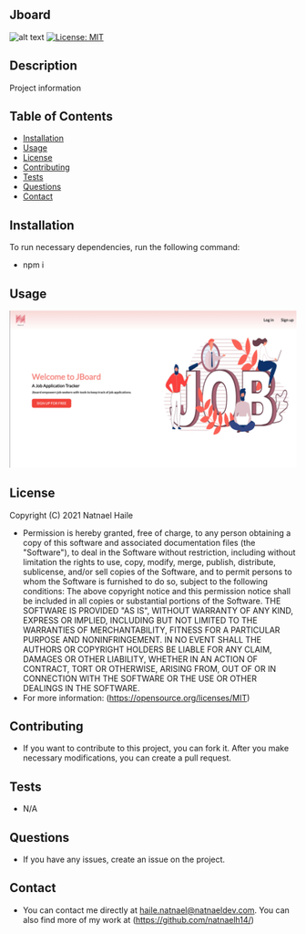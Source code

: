 
## Jboard
![alt text](https://img.shields.io/github/last-commit/natnael14/-portfolio-website)
[![License: MIT](https://img.shields.io/badge/License-MIT-yellow.svg)](https://opensource.org/licenses/MIT)
## Description
Project information
## Table of Contents
* [Installation](#Installation)
* [Usage](#Usage)
* [License](#License)
* [Contributing](#Contribution)
* [Tests](#Tests)
* [Questions](#Questions)
* [Contact](#Contact)
## Installation

To run necessary dependencies, run the following command:

* npm i
## Usage
![alt text](/img/screenshot-01.png)
## License
Copyright (C) 2021 Natnael Haile

* Permission is hereby granted, free of charge, to any person obtaining a copy of this software and associated documentation files (the "Software"), to deal in the Software without restriction, including without limitation the rights to use, copy, modify, merge, publish, distribute, sublicense, and/or sell copies of the Software, and to permit persons to whom the Software is furnished to do so, subject to the following conditions:
      The above copyright notice and this permission notice shall be included in all copies or substantial portions of the Software.
      THE SOFTWARE IS PROVIDED "AS IS", WITHOUT WARRANTY OF ANY KIND, EXPRESS OR IMPLIED, INCLUDING BUT NOT LIMITED TO THE WARRANTIES OF MERCHANTABILITY, FITNESS FOR A PARTICULAR PURPOSE AND NONINFRINGEMENT. IN NO EVENT SHALL THE AUTHORS OR COPYRIGHT HOLDERS BE LIABLE FOR ANY CLAIM, DAMAGES OR OTHER LIABILITY, WHETHER IN AN ACTION OF CONTRACT, TORT OR OTHERWISE, ARISING FROM, OUT OF OR IN CONNECTION WITH THE SOFTWARE OR THE USE OR OTHER DEALINGS IN THE SOFTWARE.
* For more information: (https://opensource.org/licenses/MIT)
## Contributing
* If you want to contribute to this project, you can fork it. After you make necessary modifications, you can create a pull request.
## Tests
* N/A
## Questions
* If you have any issues, create an issue on the project.
## Contact
* You can contact me directly at haile.natnael@natnaeldev.com. You can also find more of my work at (https://github.com/natnaelh14/)
